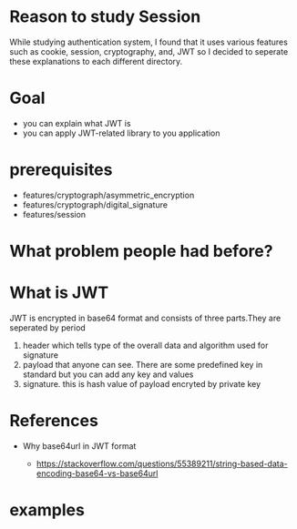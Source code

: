 # Reason to study Session

While studying authentication system, I found that it uses various features such as cookie, 
session, cryptography, and, JWT so I decided to seperate these explanations to each different directory.

# Goal

* you can explain what JWT is
* you can apply JWT-related library to you application

# prerequisites

* features/cryptograph/asymmetric_encryption
* features/cryptograph/digital_signature
* features/session

# What problem people had before?


# What is JWT

JWT is encrypted in base64 format and consists of three parts.They are seperated by period

1. header which tells type of the overall data and algorithm used for signature
2. payload that anyone can see. There are some predefined key 
in standard but you can add any key and values
3. signature. this is hash value of payload encryted by private key

# References

* Why base64url in JWT format

    * https://stackoverflow.com/questions/55389211/string-based-data-encoding-base64-vs-base64url

# examples

